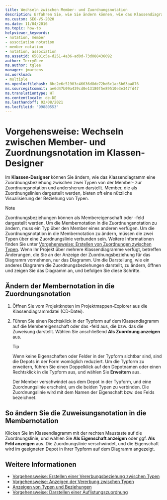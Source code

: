 ```yaml
---
title: Wechseln zwischen Member- und Zuordnungsnotation
description: Erfahren Sie, wie Sie ändern können, wie das Klassendiagramm eine Zuordnungsbeziehung zwischen zwei Typen von der Member- zur Zuordnungsnotation und andersherum im Klassen-Designer darstellt.
ms.custom: SEO-VS-2020
ms.date: 11/04/2016
ms.topic: how-to
helpviewer_keywords:
- notation, member
- association notation
- member notation
- notation, association
ms.assetid: 65881c5a-d251-4a36-ad0d-73d088436092
author: TerryGLee
ms.author: tglee
manager: jmartens
ms.workload:
- multiple
ms.openlocfilehash: 8bc2e6c51903c46636d8de72bd6c1ac5b63aa876
ms.sourcegitcommit: ae6d47b09a439cd0e13180f5e89510e3e347fd47
ms.translationtype: HT
ms.contentlocale: de-DE
ms.lasthandoff: 02/08/2021
ms.locfileid: "99880553"
---
```

# <a name="how-to-change-between-member-notation-and-association-notation-in-class-designer"></a>Vorgehensweise: Wechseln zwischen Member- und Zuordnungsnotation im Klassen-Designer

Im **Klassen-Designer** können Sie ändern, wie das Klassendiagramm eine Zuordnungsbeziehung zwischen zwei Typen von der Member- zur Zuordnungsnotation und andersherum darstellt. Member, die als Zuordnungslinien dargestellt werden, bieten oft eine nützliche Visualisierung der Beziehung von Typen.

> [!NOTE]
> Zuordnungsbeziehungen können als Membereigenschaft oder -feld dargestellt werden. Um die Membernotation in die Zuordnungsnotation zu ändern, muss ein Typ über den Member eines anderen verfügen. Um die Zuordnungsnotation in die Membernotation zu ändern, müssen die zwei Typen über eine Zuordnungslinie verbunden sein. Weitere Informationen finden Sie unter [Vorgehensweise: Erstellen von Zuordnungen zwischen Typen](how-to-create-associations-between-types.md). Wenn Ihr Projekt über mehrere Klassendiagramme verfügt, betreffen Änderungen, die Sie an der Anzeige der Zuordnungsbeziehung für das Diagramm vornehmen, nur das Diagramm. Um die Darstellung, wie ein anderes Diagramm die Zuordnungsbeziehungen darstellt, zu ändern, öffnen und zeigen Sie das Diagramm an, und befolgen Sie diese Schritte.

## <a name="to-change-member-notation-to-association-notation"></a>Ändern der Membernotation in die Zuordnungsnotation

1. Öffnen Sie vom Projektknoten im Projektmappen-Explorer aus die Klassendiagrammdatei (CD-Datei).

2. Führen Sie einen Rechtsklick in der Typform auf dem Klassendiagramm auf die Membereigenschaft oder das -feld aus, die bzw. das die Zuweisung darstellt. Wählen Sie anschließend **Als Zuordnung anzeigen** aus.

    > [!TIP]
    > Wenn keine Eigenschaften oder Felder in der Typform sichtbar sind, sind die Depots in der Form womöglich reduziert. Um die Typform zu erweitern, führen Sie einen Doppelklick auf den Depotnamen oder einen Rechtsklick in die Typform aus, und wählen Sie **Erweitern** aus.

    Der Member verschwindet aus dem Depot in der Typform, und eine Zuordnungslinie erscheint, um die beiden Typen zu verbinden. Die Zuordnungslinie wird mit dem Namen der Eigenschaft bzw. des Felds bezeichnet.

## <a name="to-change-association-notation-to-member-notation"></a>So ändern Sie die Zuweisungsnotation in die Membernotation

Klicken Sie im Klassendiagramm mit der rechten Maustaste auf die Zuordnungslinie, und wählen Sie **Als Eigenschaft anzeigen** oder ggf. **Als Feld anzeigen** aus. Die Zuordnungslinie verschwindet, und die Eigenschaft wird im geeigneten Depot in ihrer Typform auf dem Diagramm angezeigt.

## <a name="see-also"></a>Weitere Informationen

- [Vorgehensweise: Erstellen einer Vererbungsbeziehung zwischen Typen](how-to-create-inheritance-between-types.md)
- [Vorgehensweise: Anzeigen der Vererbung zwischen Typen](how-to-view-inheritance-between-types.md)
- [Anzeigen von Typen und Beziehungen](designing-and-viewing-classes-and-types.md)
- [Vorgehensweise: Darstellen einer Auflistungszuordnung](how-to-visualize-a-collection-association.md)
